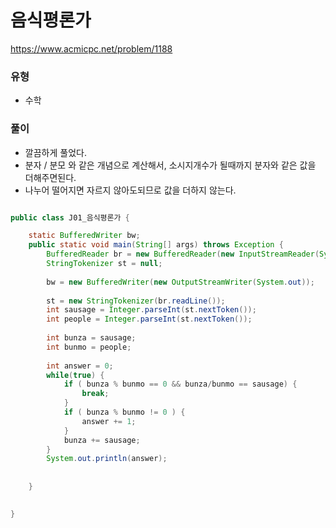 # 음식평론가
https://www.acmicpc.net/problem/1188

### 유형
- 수학

### 풀이
- 깔끔하게 풀었다.
- 분자 / 분모 와 같은 개념으로 계산해서, 소시지개수가 될때까지 분자와 같은 값을 더해주면된다.
- 나누어 떨어지면 자르지 않아도되므로 값을 더하지 않는다.
```java

public class J01_음식평론가 {

	static BufferedWriter bw;
	public static void main(String[] args) throws Exception {
		BufferedReader br = new BufferedReader(new InputStreamReader(System.in));
		StringTokenizer st = null;
		
		bw = new BufferedWriter(new OutputStreamWriter(System.out));
		
		st = new StringTokenizer(br.readLine());
		int sausage = Integer.parseInt(st.nextToken());
		int people = Integer.parseInt(st.nextToken());
		
		int bunza = sausage;
		int bunmo = people;
		
		int answer = 0;
		while(true) {
			if ( bunza % bunmo == 0 && bunza/bunmo == sausage) {
				break;
			}
			if ( bunza % bunmo != 0 ) {
				answer += 1;
			}
			bunza += sausage;
		}
		System.out.println(answer);
		
		
	}
	

}

```